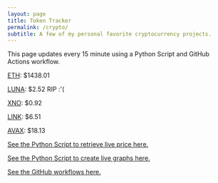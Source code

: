 ```yaml
---
layout: page
title: Token Tracker
permalink: /crypto/
subtitle: A few of my personal favorite cryptocurrency projects.
---
```


 This page updates every 15 minute using a Python Script and GitHub Actions workflow.


<!--BEGINCRYPTOINPUT-->
[ETH](https://smfxfc.github.io/crypto/eth.html): $1438.01

[LUNA](https://smfxfc.github.io/crypto/luna.html): $2.52 RIP :'(

[XNO](https://smfxfc.github.io/crypto/xno.html): $0.92

[LINK](https://smfxfc.github.io/crypto/link.html): $6.51

[AVAX](https://smfxfc.github.io/crypto/avax.html): $18.13

<!--ENDCRYPTOINPUT-->
 
 
[See the Python Script to retrieve live price here.](https://github.com/smfxfc/smfxfc.github.io/blob/master/src/get_cryptos.py)

[See the Python Script to create live graphs here.](https://github.com/smfxfc/smfxfc.github.io/blob/master/src/graph_crypto.py)

[See the GitHub workflows here.](https://github.com/smfxfc/smfxfc.github.io/blob/master/.github/workflows/)

